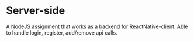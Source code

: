 # Server-side
A NodeJS assignment that works as a backend for ReactNative-client.
Able to handle login, register, add/remove api calls. 
